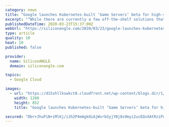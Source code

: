 ```yaml
---
category: news
title: "Google launches Kubernetes-built ‘Game Servers’ beta for high-scalability cloud gaming backend"
excerpt: "“While there are currently a few off-the-shelf solutions that provide basic game server management functionality, we saw an opportunity to be helpful to developers in two specific areas: simplicity and control and flexibility and portability,” Scott Van Woudenberg, product manager at Google Cloud, told SiliconANGLE in an email."
publishedDateTime: 2020-03-23T15:37:00Z
webUrl: "https://siliconangle.com/2020/03/23/google-launches-kubernetes-built-game-servers-beta-high-scalability-cloud-gaming-backend/"
type: article
quality: 10
heat: 10
published: false

provider:
  name: SiliconANGLE
  domain: siliconangle.com

topics:
  - Google Cloud

images:
  - url: "https://d15shllkswkct0.cloudfront.net/wp-content/blogs.dir/1/files/2020/03/fortnite-4129124_1280.jpg"
    width: 1280
    height: 852
    title: "Google launches Kubernetes-built ‘Game Servers’ beta for high-scalability cloud gaming backend"

secured: "Dbr+JhuPiN+iMlKj/i2h2P4mAgkOiAjWvrbSyjYBj8s9myi2ucEQvXAtRziPnQ74WLsUw+Di5Gc+Y5Nh/cqbLQq0OSjqdMCR0w2H3DY995HcEU8fTcnWYw1uoOSKo39rajkoEw2//Nz9SM2tKX1mIs4paoZ/UP5+DuCIFYx8HMS3SyFnpyeWgHrL5xBvmftMSCmf8GMP0uMp38jq9G+LBXUzgPWlgnOe09Td9HOHbpK+PhQAYHxvJG5qEsVmjhdy3HWt67jzuleZjIPGEx3SRzx5aLPgwxVg1gQHhHeQv/YWWs9W41he+FotA6VqooTNMFf22anWBVke8kxyw1mIjrDIHEhM8C09fMHHpScl2TlzBXq2YXv3fM4iSrPDy+bvPeOwmLeifQM5+sn5ABP0ZGCvueEjkRgP5rbd6G9K7OscIzbMMX0wY76JyFnvDxC2fGUlWG4wYPLyG63kgq0ASUpiPchgWgueAvJNvq5oaZU=;6gRJryimLXyBwjkN1sep4g=="
---
```


